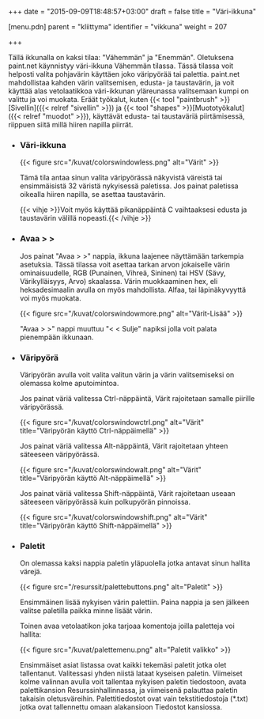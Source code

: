 +++
date = "2015-09-09T18:48:57+03:00"
draft = false
title = "Väri-ikkuna"

[menu.pdn]
    parent = "kliittyma"
    identifier = "vikkuna"
    weight = 207

+++

Tällä ikkunalla on kaksi tilaa: "Vähemmän" ja "Enemmän". Oletuksena paint.net käynnistyy väri-ikkuna Vähemmän tilassa. Tässä tilassa voit helposti
valita pohjavärin käyttäen joko väripyörää tai palettia. paint.net mahdollistaa kahden värin valitsemisen, edusta- ja taustavärin, ja voit käyttää
alas vetolaatikkoa väri-ikkunan yläreunassa valitsemaan kumpi on valittu ja voi muokata. Eräät työkalut, kuten
{{< tool "paintbrush" >}}[Sivellin]({{< relref "sivellin" >}}) ja {{< tool "shapes" >}}[Muototyökalut]({{< relref "muodot" >}}),
käyttävät edusta- tai taustaväriä piirtämisessä, riippuen siitä millä hiiren napilla piirrät.

* ### Väri-ikkuna

    {{< figure src="/kuvat/colorswindowless.png" alt="Värit" >}}

    Tämä tila antaa sinun valita väripyörässä näkyvistä väreistä tai ensimmäisistä 32 väristä nykyisessä paletissa. Jos painat paletissa oikealla
    hiiren napilla, se asettaa taustavärin.

    {{< vihje >}}Voit myös käyttää pikanäppäintä C vaihtaaksesi edusta ja taustavärin välillä nopeasti.{{< /vihje >}}

* ### Avaa &gt; &gt;

    Jos painat "Avaa &gt; &gt;" nappia, ikkuna laajenee näyttämään tarkempia asetuksia. Tässä tilassa voit asettaa tarkan arvon jokaiselle värin
    ominaisuudelle, RGB (Punainen, Vihreä, Sininen) tai HSV (Sävy, Värikylläisyys, Arvo) skaalassa. Värin muokkaaminen hex, eli heksadesimaalin
    avulla on myös mahdollista. Alfaa, tai läpinäkyvyyttä voi myös muokata.

    {{< figure src="/kuvat/colorswindowmore.png" alt="Värit-Lisää" >}}

    "Avaa &gt; &gt;" nappi muuttuu "&lt; &lt; Sulje" napiksi jolla voit palata pienempään ikkunaan.

* ### Väripyörä

    Väripyörän avulla voit valita valitun värin ja värin valitsemiseksi on olemassa kolme aputoimintoa.

    Jos painat väriä valitessa Ctrl-näppäintä, Värit rajoitetaan samalle piirille väripyörässä.

    {{< figure src="/kuvat/colorswindowctrl.png" alt="Värit" title="Väripyörän käyttö Ctrl-näppäimellä" >}}

    Jos painat väriä valitessa Alt-näppäintä, Värit rajoitetaan yhteen säteeseen väripyörässä.

    {{< figure src="/kuvat/colorswindowalt.png" alt="Värit" title="Väripyörän käyttö Alt-näppäimellä" >}}

    Jos painat väriä valitessa Shift-näppäintä, Värit rajoitetaan useaan säteeseen väripyörässä kuin polkupyörän pinnoissa.

    {{< figure src="/kuvat/colorswindowshift.png" alt="Värit" title="Väripyörän käyttö Shift-näppäimellä" >}}

* ### Paletit

    On olemassa kaksi nappia paletin yläpuolella jotka antavat sinun hallita värejä.

    {{< figure src="/resurssit/palettebuttons.png" alt="Paletit" >}}

    Ensimmäinen lisää nykyisen värin palettiin. Paina nappia ja sen jälkeen valitse paletilla paikka minne lisäät värin.

    Toinen avaa vetolaatikon joka tarjoaa komentoja joilla paletteja voi hallita:

    {{< figure src="/kuvat/palettemenu.png" alt="Paletit valikko" >}}

    Ensimmäiset asiat listassa ovat kaikki tekemäsi paletit jotka olet tallentanut. Valitessasi yhden niistä lataat kyseisen paletin. Viimeiset
    kolme valinnan avulla voit tallentaa nykyisen paletin tiedostoon, avata palettikansion Resurssinhallinnassa, ja viimeisenä palauttaa paletin
    takaisin oletusväreihin. Palettitiedostot ovat vain tekstitiedostoja (*.txt) jotka ovat tallennettu omaan alakansioon Tiedostot kansiossa.
